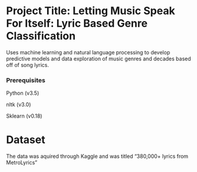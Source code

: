 # Project Title: Letting Music Speak For Itself: Lyric Based Genre Classification
Uses machine learning and natural language processing to develop predictive models and data exploration of music genres and decades based off of song lyrics. 

### Prerequisites

Python (v3.5)

nltk (v3.0)

Sklearn (v0.18)

# Dataset
The data was aquired through Kaggle and was titled “380,000+ lyrics from MetroLyrics”
